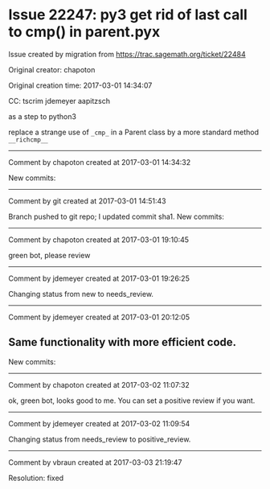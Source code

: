 # Issue 22247: py3 get rid of last call to cmp() in parent.pyx

Issue created by migration from https://trac.sagemath.org/ticket/22484

Original creator: chapoton

Original creation time: 2017-03-01 14:34:07

CC:  tscrim jdemeyer aapitzsch

as a step to python3

replace a strange use of `_cmp_` in a Parent class by a more standard method `__richcmp__`




---

Comment by chapoton created at 2017-03-01 14:34:32

New commits:


---

Comment by git created at 2017-03-01 14:51:43

Branch pushed to git repo; I updated commit sha1. New commits:


---

Comment by chapoton created at 2017-03-01 19:10:45

green bot, please review


---

Comment by jdemeyer created at 2017-03-01 19:26:25

Changing status from new to needs_review.


---

Comment by jdemeyer created at 2017-03-01 20:12:05

Same functionality with more efficient code.
----
New commits:


---

Comment by chapoton created at 2017-03-02 11:07:32

ok, green bot, looks good to me. You can set a positive review if you want.


---

Comment by jdemeyer created at 2017-03-02 11:09:54

Changing status from needs_review to positive_review.


---

Comment by vbraun created at 2017-03-03 21:19:47

Resolution: fixed
